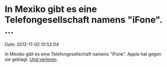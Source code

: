 In Mexiko gibt es eine Telefongesellschaft namens \"iFone\". \...
=================================================================

Date: 2012-11-02 10:52:04

In Mexiko gibt es eine Telefongesellschaft namens \"iFone\". Apple hat
gegen sie geklagt. [Und
verloren](http://www.phonearena.com/news/Apple-has-lost-their-legal-claim-to-the-iPhone-name-in-Mexico_id36199).
